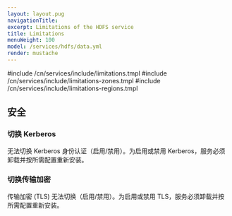 ```yaml
---
layout: layout.pug
navigationTitle:
excerpt: Limitations of the HDFS service
title: Limitations
menuWeight: 100
model: /services/hdfs/data.yml
render: mustache
---
```


#include /cn/services/include/limitations.tmpl
#include /cn/services/include/limitations-zones.tmpl
#include /cn/services/include/limitations-regions.tmpl

## 安全

### 切换 Kerberos

无法切换 Kerberos 身份认证（启用/禁用）。为启用或禁用 Kerberos，服务必须卸载并按所需配置重新安装。

### 切换传输加密

传输加密 (TLS) 无法切换（启用/禁用）。为启用或禁用 TLS，服务必须卸载并按所需配置重新安装。
